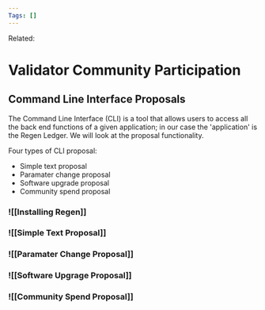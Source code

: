 ```yaml
---
Tags: []
---
```

Related: 
# Validator Community Participation

## Command Line Interface Proposals
The Command Line Interface (CLI) is a tool that allows users to access all the back end functions of a given application; in our case the 'application' is the Regen Ledger. We will look at the proposal functionality.

Four types of CLI proposal:  
- Simple text proposal
- Paramater change proposal
- Software upgrade proposal
- Community spend proposal


### ![[Installing Regen]]
### ![[Simple Text Proposal]]
### ![[Paramater Change Proposal]]
### ![[Software Upgrage Proposal]]
### ![[Community Spend Proposal]]
